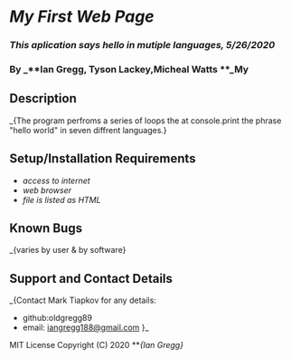 # _My First Web Page_

### _This aplication says hello in mutiple languages, 5/26/2020_

### By _**Ian Gregg, Tyson Lackey,Micheal Watts **_My

## Description 

_{The program perfroms a series of loops the at console.print the phrase "hello world" in seven diffrent languages.}

## Setup/Installation Requirements 

* _access to internet_
* _web browser_
* _file is listed as HTML_

## Known Bugs

_{varies by user & by software}

## Support and Contact Details 

_{Contact Mark Tiapkov for any details: 
* github:oldgregg89
* email: iangregg188@gmail.com }_

MIT License 
Copyright (C) 2020 **_{Ian Gregg}_